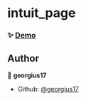 # intuit_page

### ✨ [Demo](https://georgius17.github.io/intuit_page/)

> 

## Author

👤 **georgius17**


* Github: [@georgius17](https://github.com/georgius17)
